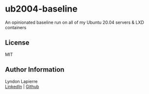ub2004-baseline
=========

An opinionated baseline run on all of my Ubuntu 20.04 servers & LXD containers

License
-------

MIT

Author Information
------------------

Lyndon Lapierre  
[LinkedIn](https://linkedin.com/in/lyndonlapierre) | [Github](https://github.com/ljlapierre)
